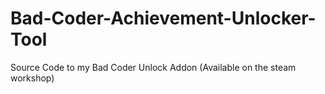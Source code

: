 # Bad-Coder-Achievement-Unlocker-Tool
Source Code to my Bad Coder Unlock Addon (Available on the steam workshop)
